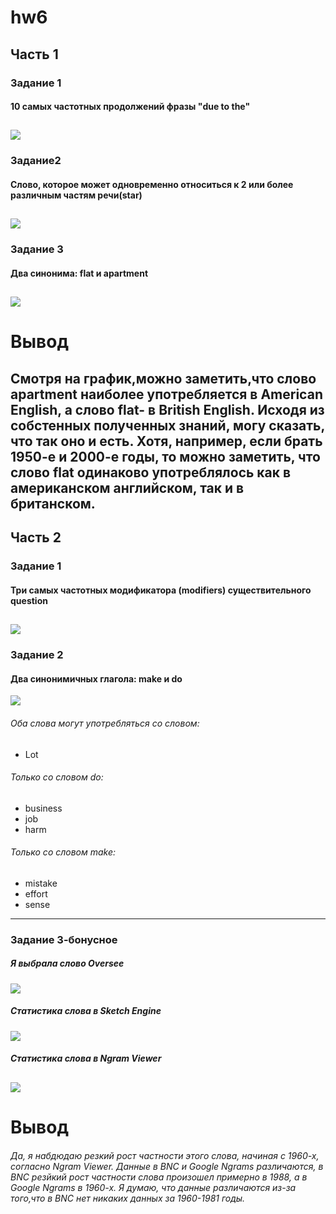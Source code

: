 

# hw6
## Часть 1
### Задание 1
#### 10 самых частотных продолжений фразы "due to the"
![](https://github.com/kitaasha/hw6/blob/master/Screenshot_2.jpg)
---------------------------------
### Задание2
####  Слово, которое может одновременно относиться к 2 или более различным частям речи(star)
![](https://github.com/kitaasha/hw6/blob/master/Screenshot_3.jpg)
--------------------------------------
### Задание 3
#### Два синонима: flat и apartment
![](https://github.com/kitaasha/hw6/blob/master/Screenshot_4.jpg)
------------------------------------------
# Вывод
Смотря на график,можно заметить,что слово apartment наиболее употребляется в American English, а слово flat- в British English. Исходя из собстенных полученных знаний, могу сказать, что так оно и есть. Хотя, например, если брать 1950-е и 2000-е годы, то можно заметить, что слово flat одинаково употреблялось как в американском английском, так и в британском.
------------------------
## Часть 2
### Задание 1
#### Три самых частотных модификатора (modifiers) существительного question
![](https://github.com/kitaasha/hw6/blob/master/Screenshot_5.jpg)
--------------------------
### Задание 2
#### Два синонимичных глагола: make и do
![](https://github.com/kitaasha/hw6/blob/master/Screenshot_6.jpg)
 ###### Оба слова могут употребляться со словом:
* Lot
###### Только со словом do:
* business
* job
* harm
###### Только со словом make:
* mistake
* effort
* sense
-------------------------
### Задание 3-бонусное
##### Я выбрала слово Oversee
![](https://github.com/kitaasha/hw6/blob/master/Screenshot_7.jpg)
##### Статистика слова в Sketch Engine
![](https://github.com/kitaasha/hw6/blob/master/Screenshot_9.jpg)
##### Статистика слова в Ngram Viewer
![](https://github.com/kitaasha/hw6/blob/master/Screenshot_8.jpg)
-----------------------------
# Вывод
###### Да, я набдюдаю резкий рост частности этого слова, начиная с 1960-х, согласно Ngram Viewer. Данные в BNC и Google Ngrams различаются, в BNC резйкий рост частности слова произошел примерно в 1988, а в Google Ngrams в 1960-х. Я думаю, что данные различаются из-за того,что в BNC нет никаких данных за 1960-1981 годы.

